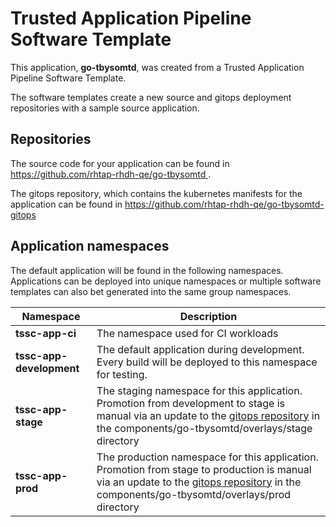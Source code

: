 # Trusted Application Pipeline Software Template

This application, **go-tbysomtd**, was created from a Trusted Application Pipeline Software Template.

The software templates create a new source and gitops deployment repositories with a sample source application. 

## Repositories

The source code for your application can be found in [https://github.com/rhtap-rhdh-qe/go-tbysomtd ](https://github.com/rhtap-rhdh-qe/go-tbysomtd ).
 
The gitops repository, which contains the kubernetes manifests for the application can be found in 
[https://github.com/rhtap-rhdh-qe/go-tbysomtd-gitops ](https://github.com/rhtap-rhdh-qe/go-tbysomtd-gitops ) 

## Application namespaces 

The default application will be found in the following namespaces. Applications can be deployed into unique namespaces or multiple software templates can also bet generated into the same group namespaces.  

|  Namespace   |  Description   |  
| -------- | -------- |
| **tssc-app-ci** | The namespace used for CI workloads |
| **tssc-app-development** | The default application during development. Every build will be deployed to this namespace for testing. |
| **tssc-app-stage** | The staging namespace for this application. Promotion from development to stage is manual via an update to the [gitops repository](https://github.com/rhtap-rhdh-qe/go-tbysomtd-gitops ) in the components/go-tbysomtd/overlays/stage directory |
| **tssc-app-prod** | The production namespace for this application. Promotion from stage to production is manual via an update to the [gitops repository](https://github.com/rhtap-rhdh-qe/go-tbysomtd-gitops ) in the components/go-tbysomtd/overlays/prod directory |